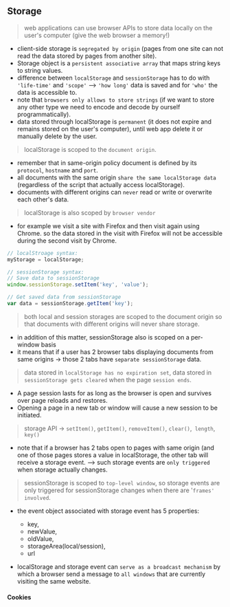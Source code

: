 ## Storage

> web applications can use browser APIs to store data locally on the user's computer (give the web browser a memory!)

* client-side storage is `segregated by origin` (pages from one site can not read the data stored by pages from another site).
* Storage object is a `persistent associative array` that maps string keys to string values.
* difference between `localStorage` and `sessionStorage` has to do with `'life-time'` and `'scope'` --> `'how long'` data is saved and for `'who'` the data is accessible to.
* note that `browsers only allows to store strings` (if we want to store any other type we need to encode and decode by ourself programmatically).
* data stored through localStorage is `permanent` (it does not expire and remains stored on the user's computer), until web app delete it or manually delete by the user.

> localStorage is scoped to the `document origin`.

* remember that in same-origin policy document is defined by its `protocol`, `hostname` and `port`.
* all documents with the same origin `share the same localStorage data` (regardless of the script that actually access localStorage).
* documents with different origins can `never` read or write or overwrite each other's data.

> localStorage is also scoped by `browser vendor`

* for example we visit a site with Firefox and then visit again using Chrome. so the data stored in the visit with Firefox will not be accessible during the second visit by Chrome.

```js
// localStroage syntax:
myStorage = localStorage;

// sessionStorage syntax:
// Save data to sessionStorage
window.sessionStorage.setItem('key', 'value');

// Get saved data from sessionStorage
var data = sessionStorage.getItem('key');
```

> both local and session storages are scoped to the document origin so that documents with different origins will never share storage.

* in addition of this matter, sessionStorage also is scoped on a per-window basis
* it means that if a user has 2 browser tabs displaying documents from same origins -> those 2 tabs have `separate sessionStorage` data.

> data stored in `localStorage has no expiration set`, data stored in `sessionStorage gets cleared` when the page `session ends`.

* A page session lasts for as long as the browser is open and survives over page reloads and restores.
* Opening a page in a new tab or window will cause a new session to be initiated.

> storage API -> `setItem()`, `getItem()`, `removeItem()`, `clear()`,` length`,` key()`

* note that if a browser has 2 tabs open to pages with same origin (and one of those pages stores a value in localStorage, the other tab will receive a storage event. --> such storage events are `only triggered` when storage actually changes.

> sessionStorage is scoped to `top-level window`, so storage events are only triggered for sessionStorage changes when there are '`frames' involved`.

* the event object associated with storage event has 5 properties:

    - key,
    - newValue,
    - oldValue,
    - storageArea(local/session),
    - url

* localStorage and storage event can `serve as a broadcast mechanism` by which a browser send a message to `all windows` that are currently visiting the same website.

#### Cookies
